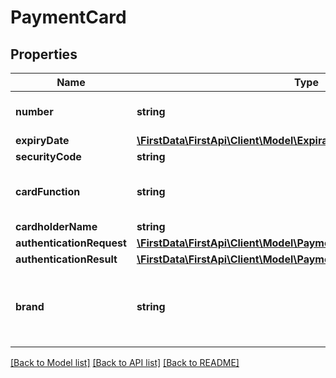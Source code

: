 # PaymentCard

## Properties
Name | Type | Description | Notes
------------ | ------------- | ------------- | -------------
**number** | **string** | Payment card number | 
**expiryDate** | [**\FirstData\FirstApi\Client\Model\Expiration**](Expiration.md) |  | [optional] 
**securityCode** | **string** | CVV | [optional] 
**cardFunction** | **string** |  | [optional] [default to 'CREDIT']
**cardholderName** | **string** |  | [optional] 
**authenticationRequest** | [**\FirstData\FirstApi\Client\Model\PaymentCardAuthenticationRequest**](PaymentCardAuthenticationRequest.md) |  | [optional] 
**authenticationResult** | [**\FirstData\FirstApi\Client\Model\PaymentCardAuthenticationResult**](PaymentCardAuthenticationResult.md) |  | [optional] 
**brand** | **string** | Optional, required only if using dual branded card | [optional] 

[[Back to Model list]](../README.md#documentation-for-models) [[Back to API list]](../README.md#documentation-for-api-endpoints) [[Back to README]](../README.md)


